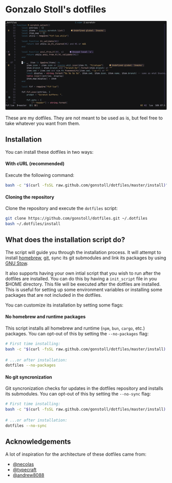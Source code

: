 # Gonzalo Stoll's dotfiles

<img src="other/images/screenshot.png" alt="Dotfiles screenshot" />

These are my dotfiles. They are not meant to be used as is, but feel free to
take whatever you want from them.

## Installation

You can install these dotfiles in two ways:

#### With cURL (recommended)

Execute the following command:

```sh
bash -c "$(curl -fsSL raw.github.com/gonstoll/dotfiles/master/install)"
```

#### Cloning the repository

Clone the repository and execute the `dotfiles` script:

```sh
git clone https://github.com/gonstoll/dotfiles.git ~/.dotfiles
bash ~/.dotfiles/install
```

## What does the installation script do?

The script will guide you through the installation process. It will attempt to
install [homebrew](https://brew.sh/), [git](https://git-scm.com/), sync its git
submodules and link its packages by using [GNU
Stow](https://www.gnu.org/software/stow/).

It also supports having your own intial script that you wish to run after the
dotfiles are installed. You can do this by having a `init_script` file in you
$HOME directory. This file will be executed after the dotfiles are installed.
This is useful for setting up some environment variables or installing some
packages that are not included in the dotfiles.

You can customize its installation by setting some flags:

#### No homebrew and runtime packages

This script installs all homebrew and runtime (`npm`, `bun`, `cargo`, etc.)
packages. You can opt-out of this by setting the `--no-packages` flag:

```sh
# First time installing:
bash -c "$(curl -fsSL raw.github.com/gonstoll/dotfiles/master/install) -- --no-packages"

# ...or after installation:
dotfiles --no-packages
```

#### No git syncronization

Git syncronization checks for updates in the dotfiles repository and installs
its submodules. You can opt-out of this by setting the `--no-sync` flag:

```sh
# First time installing:
bash -c "$(curl -fsSL raw.github.com/gonstoll/dotfiles/master/install) -- --no-sync"

# ...or after installation:
dotfiles --no-sync
```

## Acknowledgements

A lot of inspiration for the architecture of these dotfiles came from:

- [@necolas](https://github.com/necolas/dotfiles/tree/master)
- [@typecraft](https://github.com/typecraft-dev/dotfiles)
- [@andrew8088](https://github.com/andrew8088/dotfiles)
